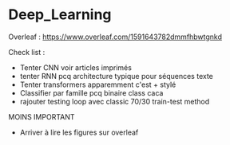 # Deep_Learning

Overleaf : https://www.overleaf.com/1591643782dmmfhbwtgnkd

Check list :

- Tenter CNN voir articles imprimés
- tenter RNN pcq architecture typique pour séquences texte
- Tenter transformers apparemment c'est + stylé
- Classifier par famille pcq binaire class caca 
- rajouter testing loop avec classic 70/30 train-test method 


MOINS IMPORTANT
- Arriver à lire les figures sur overleaf
